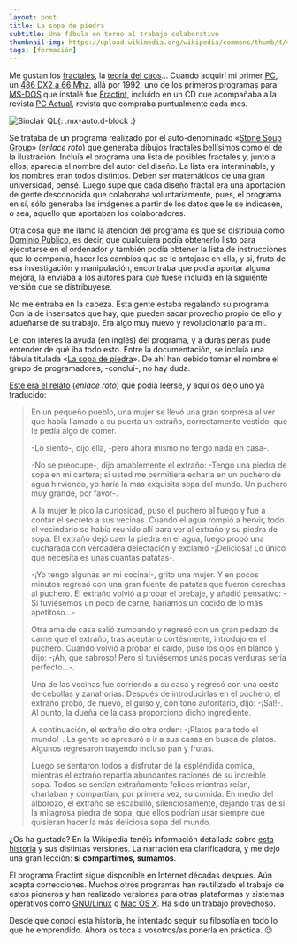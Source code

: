 ```yaml
---
layout: post
title: La sopa de piedra
subtitle: Una fábula en torno al trabajo colaborativo
thumbnail-img: https://upload.wikimedia.org/wikipedia/commons/thumb/4/44/JMB_JULIA_Z_%3D_Sin%28Z%29_%2B_C_Si_K3%3D2_%28Tipus%3D_2001%29%28_1600x_1200%29_4_.88_2_0_10_Pal%3D_13_24_Fc%3D_1_1_%28Iter%3D_3400%29Seg%3D_74.jpg/1280px-JMB_JULIA_Z_%3D_Sin%28Z%29_%2B_C_Si_K3%3D2_%28Tipus%3D_2001%29%28_1600x_1200%29_4_.88_2_0_10_Pal%3D_13_24_Fc%3D_1_1_%28Iter%3D_3400%29Seg%3D_74.jpg
tags: [formación]
---
```

Me gustan los [fractales](http://es.wikipedia.org/wiki/Fractal), la [teoría del caos](http://es.wikipedia.org/wiki/Teor%C3%ADa_del_caos)… Cuando adquirí mi primer [PC](http://es.wikipedia.org/wiki/Computadora_personal), un [486 DX2 a 66 Mhz.](http://es.wikipedia.org/wiki/Intel_80486) allá por 1992, uno de los primeros programas para [MS-DOS](http://es.wikipedia.org/wiki/MS-DOS) que instalé fue [Fractint](http://www.fractint.org/), incluido en un CD que acompañaba a la revista [PC Actual](https://www.malavida.com/es/pcactual/), revista que compraba puntualmente cada mes.

![Sinclair QL](https://upload.wikimedia.org/wikipedia/commons/thumb/4/44/JMB_JULIA_Z_%3D_Sin%28Z%29_%2B_C_Si_K3%3D2_%28Tipus%3D_2001%29%28_1600x_1200%29_4_.88_2_0_10_Pal%3D_13_24_Fc%3D_1_1_%28Iter%3D_3400%29Seg%3D_74.jpg/1280px-JMB_JULIA_Z_%3D_Sin%28Z%29_%2B_C_Si_K3%3D2_%28Tipus%3D_2001%29%28_1600x_1200%29_4_.88_2_0_10_Pal%3D_13_24_Fc%3D_1_1_%28Iter%3D_3400%29Seg%3D_74.jpg){: .mx-auto.d-block :}

Se trataba de un programa realizado por el auto-denominado «[Stone Soup Group](http://spanky.triumf.ca/www/fractint/stone_soup.html)» (_enlace roto_) que generaba dibujos fractales bellísimos como el de la ilustración. Incluía el programa una lista de posibles fractales y, junto a ellos, aparecía el nombre del autor del diseño. La lista era interminable, y los nombres eran todos distintos. Deben ser matemáticos de una gran universidad, pensé. Luego supe que cada diseño fractal era una aportación de gente desconocida que colaboraba voluntariamente, pues, el programa en sí, sólo generaba las imágenes a partir de los datos que le se indicasen, o sea, aquello que aportaban los colaboradores.

Otra cosa que me llamó la atención del programa es que se distribuía como [Dominio Público](http://es.wikipedia.org/wiki/Dominio_p%C3%BAblico), es decir, que cualquiera podía obtenerlo listo para ejecutarse en el ordenador y también podía obtener la lista de instrucciones que lo componía, hacer los cambios que se le antojase en ella, y si, fruto de esa investigación y manipulación, encontraba que podía aportar alguna mejora, la enviaba a los autores para que fuese incluida en la siguiente versión que se distribuyese.

No me entraba en la cabeza. Esta gente estaba regalando su programa. Con la de insensatos que hay, que pueden sacar provecho propio de ello y adueñarse de su trabajo. Era algo muy nuevo y revolucionario para mi.

Leí con interés la ayuda (en inglés) del programa, y a duras penas pude entender de qué iba todo esto. Entre la documentación, se incluía una fábula titulada «[La sopa de piedra](http://es.wikipedia.org/wiki/Sopa_de_piedra)». De ahí han debido tomar el nombre el grupo de programadores, -concluí-, no hay duda.

[Este era el relato](http://www.nahee.com/spanky/www/fractint/stone_soup.html) (_enlace roto_) que podía leerse, y aquí os dejo uno ya traducido:

>En un pequeño pueblo, una mujer se llevó una gran sorpresa al ver que había llamado a su puerta un extraño, correctamente vestido, que le pedía algo de comer.
>
>-Lo siento-, dijo ella, -pero ahora mismo no tengo nada en casa-.
>
> -No se preocupe-, dijo amablemente el extraño: -Tengo una piedra de sopa en mi cartera; si usted me permitiera echarla en un puchero de agua hirviendo, yo haría la mas exquisita sopa del mundo. Un puchero muy grande, por favor-.
>
> A la mujer le pico la curiosidad, puso el puchero al fuego y fue a contar el secreto a sus vecinas. Cuando el agua rompió a hervir, todo el vecindario se había reunido allí para ver al extraño y su piedra de sopa. El extraño dejó caer la piedra en el agua, luego probó una cucharada con verdadera delectación y exclamó -¡Deliciosa! Lo único que necesita es unas cuantas patatas-.
>
>-¡Yo tengo algunas en mi cocina!-, grito una mujer. Y en pocos minutos regresó con una gran fuente de patatas que fueron derechas al puchero. El extraño volvió a probar el brebaje, y añadió pensativo: -Si tuviésemos un poco de carne, haríamos un cocido de lo más apetitoso…-
>
> Otra ama de casa salió zumbando y regresó con un gran pedazo de carne que el extraño, tras aceptarlo cortésmente, introdujo en el puchero. Cuando volvió a probar el caldo, puso los ojos en blanco y dijo: -¡Ah, que sabroso! Pero si tuviésemos unas pocas verduras sería perfecto…-.
>
> Una de las vecinas fue corriendo a su casa y regresó con una cesta de cebollas y zanahorias. Después de introducirlas en el puchero, el extraño probó, de nuevo, el guiso y, con tono autoritario, dijo: -¡Sal!-. Al punto, la dueña de la casa proporciono dicho ingrediente.
>
> A continuación, el extraño dio otra orden: -¡Platos para todo el mundo!-. La gente se apresuró a ir a sus casas en busca de platos. Algunos regresaron trayendo incluso pan y frutas.
>
> Luego se sentaron todos a disfrutar de la espléndida comida, mientras el extraño repartía abundantes raciones de su increíble sopa. Todos se sentían extrañamente felices mientras reían, charlaban y compartían, por primera vez, su comida. En medio del alborozo, el extraño se escabulló, silenciosamente, dejando tras de sí la milagrosa piedra de sopa, que ellos podrían usar siempre que quisieran hacer la más deliciosa sopa del mundo.

¿Os ha gustado? En la Wikipedia tenéis información detallada sobre [esta historia](http://es.wikipedia.org/wiki/Sopa_de_piedra) y sus distintas versiones. La narración era clarificadora, y me dejó una gran lección: **si compartimos, sumamos**.

El programa Fractint sigue disponible en Internet décadas después. Aún acepta correcciones. Muchos otros programas han reutilizado el trabajo de estos pioneros y han realizado versiones para otras plataformas y sistemas operativos como [GNU/Linux](http://es.wikipedia.org/wiki/GNU/Linux) o [Mac OS X](http://es.wikipedia.org/wiki/Mac_OS_X). Ha sido un trabajo provechoso.

Desde que conocí esta historia, he intentado seguir su filosofía en todo lo que he emprendido. Ahora os toca a vosotros/as ponerla en práctica. 😉